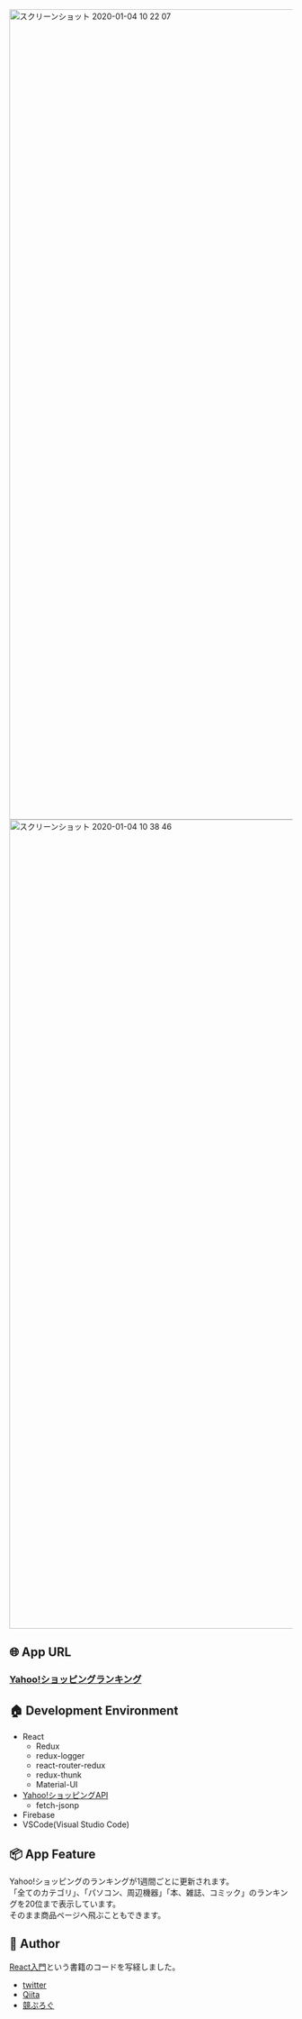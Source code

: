 <img width="1439" alt="スクリーンショット 2020-01-04 10 22 07" src="https://user-images.githubusercontent.com/50798936/71757933-29abda80-2edd-11ea-9e0a-33c1c591c48f.png">

<img width="1437" alt="スクリーンショット 2020-01-04 10 38 46" src="https://user-images.githubusercontent.com/50798936/71758090-e81c2f00-2ede-11ea-9ee9-03313e4bae04.png">

## :globe_with_meridians:  App URL

### [Yahoo!ショッピングランキング](https://shopping-tagawa.firebaseapp.com/)

## :house:  Development Environment

- React
  - Redux
  - redux-logger
  - react-router-redux
  - redux-thunk
  - Material-UI
- [Yahoo!ショッピングAPI](https://developer.yahoo.co.jp/webapi/shopping/)
  - fetch-jsonp
- Firebase
- VSCode(Visual Studio Code)

## :package:  App Feature

Yahoo!ショッピングのランキングが1週間ごとに更新されます。  
「全てのカテゴリ」、「パソコン、周辺機器」「本、雑誌、コミック」のランキングを20位まで表示しています。  
そのまま商品ページへ飛ぶこともできます。

## :eyes:  Author

[React入門](https://www.amazon.co.jp/React%E5%85%A5%E9%96%80-React%E3%83%BBRedux%E3%81%AE%E5%B0%8E%E5%85%A5%E3%81%8B%E3%82%89%E3%82%B5%E3%83%BC%E3%83%90%E3%82%B5%E3%82%A4%E3%83%89%E3%83%AC%E3%83%B3%E3%83%80%E3%83%AA%E3%83%B3%E3%82%B0%E3%81%AB%E3%82%88%E3%82%8BUX%E3%81%AE%E5%90%91%E4%B8%8A%E3%81%BE%E3%81%A7-NEXT-ONE-%E7%A9%B4%E4%BA%95/dp/4798153354/ref=asc_df_4798153354/?tag=jpgo-22&linkCode=df0&hvadid=295723231663&hvpos=1o2&hvnetw=g&hvrand=6107610581173889588&hvpone=&hvptwo=&hvqmt=&hvdev=c&hvdvcmdl=&hvlocint=&hvlocphy=1009516&hvtargid=pla-526233948679&psc=1&th=1&psc=1)という書籍のコードを写経しました。

- [twitter](https://twitter.com/wafuwafu13_)
- [Qiita](https://qiita.com/wafuwafu13)
- [競ぷろぐ](https://kyoupurog.hatenablog.com/)
